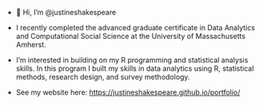 - 👋 Hi, I’m @justineshakespeare
- I recently completed the advanced graduate certificate in Data Analytics and Computational Social Science at the University of Massachusetts Amherst.
- I’m interested in building on my R programming and statistical analysis skills. In this program I built my skills in data analytics using R, statistical methods, research design, and survey methodology. 

- See my website here: https://justineshakespeare.github.io/portfolio/

<!---
justineshakespeare/justineshakespeare is a ✨ special ✨ repository because its `README.md` (this file) appears on your GitHub profile.
You can click the Preview link to take a look at your changes.
--->
